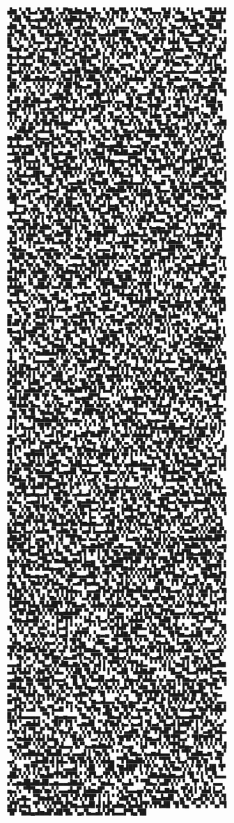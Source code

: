 ▟▆▝▄▜▃▞▅▜▙▝▃▛▇▟▆▟▃▜▃▝▄▜▅▜▙▝▞▝▇▜▃▃▜▟▝▟▄▝▐▃▅▝▜▟▟▟▝▟█▝▇▃▄▟▊▟▞▞▟▟▇▟▄▜▛▞▅▞▟▝▐▞▃▞▅▃▚▞▞▞▛▝▄▟▇▃▙▝▚▟█▃▙▟▆▝▅▝▅▟▃▞▙▜▚▝▛▃▟▞▟▃▝▞▞▝▃▃▃▝▞▞▜▞▃▜▃▝▅▃▞▞▅▛▇▝▇▟▊▟▞▜▙▝▄▝▉▟▄▟▇▞▟▝▊▟▆▟▚▃▟▟▉▜▛▝▆▃▄▞▚▞▙▝▜▝▆▃▟▜▄▞▙▃▝▝▉▝▞▝▚▜▃▃▜▞▃▛▇▃▜▝▟▝▆▝▛▟▐▃▜▜▙▝▛▜▄▜▛▛▐▟▟▝▇▃▃▟▛▃▛▝▟▜▅▟▚▞▚▞▃▟▄▟▐▜▃▞▚▟▜▞▄▝▞▜▞▃▜▝▇▝▄▝▇▃▚▃▟▟▄▝▇▃▜▝▟▝▟▟▆▃▙▃▟▛▐▟▃▝▛▞▚▃▛▜▟▃▆▛▐▃▜▝▟▜▛▞▝▜▞▃▃▞▛▞▃▃▅▞▞▛▇▃▆▜▟▃▚▟▄▞▝▜▞▟▇▞▙▞▟▝▉▜▃▝▐▞▃▝▃▃▄▝▐▞▞▃▛▝▉▜▅▞▆▃▝▃▛▟▐▃▝▜▄▟▞▞▄▜▞▞▃▞▚▃▆▟▊▜▅▟█▞▟▛▇▞▚▝▚▞▙▟▛▃▞▃▙▃▃▞▃▟▞▃▟▟▜▟▉▃▝▟█▃▆▟▆▃▞▞▙▟▐▜▞▟█▃▜▞▅▝▐▜▟▟▅▟▝▞▅▞▜▃▆▞▅▃▃▝▄▝▅▞▄▟▉▞▝▃▝▞▟▝▞▝▛▟▊▜▙▃▅▝▉▝▊▞▟▞▛▃▝▝▃▝▉▟▃▜▚▃▄▞▟▜▙▃▟▛▇▜▝▝▝▞▅▝▟▝▃▟▄▜▙▝▟▝▄▟█▟▚▜▜▝▚▞▛▃▃▟▊▝▉▝▝▞▛▜▝▃▛▃▛▜▝▜▚▟▊▟▛▟▇▃▆▞▜▜▜▞▅▝▞▝▚▜▄▟▞▃▃▝█▝▉▃▜▝▉▟▝▝▆▜▝▞▟▝▜▟▊▃▜▃▛▟▜▜▝▃▟▃▅▜▙▃▙▟▄▜▟▛▇▝▝▟▞▜▛▟▅▃▜▜▛▃▟▝▜▝▇▃▅▝▝▜▙▜▜▜▃▝▞▝▊▜▞▜▄▜▝▝▟▃▛▝▃▟▚▝▊▃▞▃▜▃▝▛▐▟▅▝▅▜▙▟▊▜▝▞▆▞▛▃▞▞▝▟▚▞▙▜▙▛▇▟▅▟▚▝▐▞▝▜▞▝▝▛▇▃▛▞▙▝▆▝▇▃▛▃▞▝▐▞▄▞▆▝▃▟▇▝▝▟█▟▛▃▟▃▙▝▝▜▄▃▄▃▚▝▄▞▙▞▙▝▅▃▞▟▟▟▅▝▆▜▙▜▝▜▞▟▚▞▃▝▞▞▅▟▇▞▙▞▙▃▃▜▟▞▚▞▃▜▄▝▇▃▜▃▚▛▇▜▙▜▃▝▜▜▛▝▜▜▚▞▝▞▄▞▅▜▛▟▟▃▙▃▄▞▙▛▇▜▄▜▞▜▅▜▝▝▝▟▇▃▄▟█▃▚▃▄▜▛▃▄▝█▝█▜▚▞▚▝▞▞▄▟▉▃▙▞▟▟▊▝▄▛▐▃▅▃▆▝▐▞▙▜▙▟▝▛▇▟▇▃▆▟▜▝▇▝▉▞▅▝▐▛▐▞▛▝▉▃▙▝▃▟▉▜▃▃▙▝▉▝█▃▟▜▛▝▟▝▆▜▜▟▄▃▄▃▛▜▅▝▇▟▅▝▛▞▟▜▄▟▆▜▜▝█▟▞▃▝▟▝▟▟▟▝▝▜▟▅▜▙▟▟▝▃▞▞▝▐▜▄▞▃▜▜▝▇▃▚▟▇▜▜▃▟▝▐▟█▞▃▞▃▞▞▞▙▟▃▟█▜▃▟▚▝█▜▞▞▝▞▆▜▛▝▞▛▇▃▙▝▚▜▃▝▝▃▃▝▛▞▞▟▛▃▆▜▟▝▐▜▞▜▅▞▄▜▃▜▙▝█▝▃▃▆▟▐▜▅▟▊▝▃▟▆▟▃▃▛▞▅▃▆▝▇▝▟▃▚▃▅▜▅▟▆▞▅▝▅▝▃▃▅▝▜▃▟▝▜▟▇▜▅▝▆▝▞▟▆▟█▞▛▟▐▟▄▝█▃▃▜▙▜▟▞▛▜▙▝▜▞▜▟█▞▟▜▝▃▆▜▅▞▃▜▟▃▚▜▜▝▅▛▇▞▜▃▅▝▞▜▛▜▝▟▞▃▜▟▉▝▚▛▇▟▜▟▛▝▜▃▃▝▚▞▝▟▝▟▛▟▉▃▅▝▊▞▚▟▐▃▄▜▃▜▚▝▐▟▚▞▛▜▃▜▄▟▚▃▞▞▄▃▄▝▄▟▃▟▚▜▜▃▝▞▜▞▙▜▜▞▙▝▜▜▃▟▜▜▃▝▞▝▞▟▄▞▙▟▃▝▄▞▜▞▆▟▝▝▚▟▆▝▄▟▄▃▚▛▐▝▛▃▙▞▜▟▃▜▙▝▃▜▄▝▛▜▞▞▞▟▉▟▜▃▄▝▊▜▃▛▐▝▝▝▃▞▜▝▅▞▄▟▜▟▛▟▆▞▝▜▟▟▐▝▆▞▝▞▜▟▟▞▝▞▚▝█▃▚▃▄▃▜▟█▃▝▞▜▞▛▟▉▜▃▝▇▝▞▟▟▞▜▃▞▟▆▜▙▝▞▝▇▟▇▟▛▜▚▃▟▟▆▃▙▝▉▜▜▛▐▃▞▟▃▟▆▟▟▝▉▟▟▝▚▜▚▟▃▜▜▃▆▟▚▝▛▞▛▝▉▞▄▞▃▟▟▝▆▝▆▜▅▝▛▟▅▟▞▝▐▟▅▝▚▞▞▞▆▟▃▝▝▃▆▃▅▃▝▞▙▝▆▞▚▝▃▃▃▜▝▝▛▜▃▝▄▞▞▃▙▟▉▜▜▞▄▞▛▞▝▟▛▝█▟▊▜▙▞▄▜▙▜▛▞▚▟▆▃▜▞▙▟▇▟▛▟▞▞▅▞▙▟▛▜▄▟▜▃▚▟▅▝▐▟▚▟▚▃▜▝▚▞▙▞▄▝▇▞▙▃▝▃▄▃▙▝█▟▜▟▝▞▃▝▃▞▚▟▉▝▐▜▝▝▄▞▚▃▙▟█▃▅▝▐▟▜▟▆▝▟▟▇▞▝▟▜▟▅▟▞▞▜▟▐▞▚▞▅▃▅▞▛▟▟▟▝▝▐▟▚▟▜▟▜▃▛▝▄▟▝▝▇▟▞▝▐▞▚▟▛▞▞▜▙▟▝▜▟▜▝▟▄▟▄▝█▟▉▃▝▞▟▝▐▞▞▃▝▝▟▃▝▝▆▞▚▝▛▟▟▟▞▝▚▟█▟▚▃▛▟▉▃▜▜▃▝▄▜▛▜▅▟▊▞▄▜▜▛▐▝▝▛▐▟█▃▝▃▞▟▛▟▉▃▚▟▛▜▞▃▚▃▝▃▆▝▚▝▄▃▅▃▆▝▟▟▝▜▟▃▟▃▜▝▊▝▇▞▃▞▟▝▞▞▜▝▞▜▜▞▅▃▙▃▞▞▚▜▙▞▜▟▅▝▝▃▙▜▞▝▄▟▞▃▝▝█▟▟▟█▜▚▟▟▝▟▃▙▞▄▟▛▝█▟█▝▄▝▆▞▝▃▄▟▐▞▃▟▆▝▊▞▅▝▚▟▇▃▛▝▊▝▄▞▛▞▃▝▇▞▜▜▛▟▚▝▉▞▞▝▐▟▅▝▚▝▇▝█▟▞▟▃▃▝▃▆▟▛▜▜▃▝▃▅▝▚▟▜▞▟▞▟▜▅▟▐▟▅▝▝▝▉▞▜▟▟▝▉▟▛▟▚▝▅▟▞▜▝▝▉▞▆▟▜▝▊▝▞▃▜▜▛▃▅▞▙▜▟▝▜▞▞▃▆▞▙▝▝▃▞▝▜▝▆▃▄▜▄▟▛▜▞▝▅▞▜▃▟▝█▜▝▞▙▞▅▃▆▝▉▞▚▝▞▝▉▟▐▝▟▝▇▝▟▜▄▟▄▛▐▝▅▟▟▝▛▞▜▟▝▟▃▜▙▝▚▃▝▞▄▟▉▜▙▝▐▝▞▟▆▜▞▃▄▝▐▝▊▃▛▟▆▞▅▟▉▞▝▞▜▃▝▝▜▃▞▜▅▟▞▝▅▟▜▃▙▝▛▟▜▞▆▝▆▞▃▞▛▟▃▝▐▟▛▝▃▛▇▛▇▟▞▞▜▝▝▞▚▞▅▟▇▟▟▜▛▞▅▞▙▝█▜▙▃▝▃▛▟▚▞▙▝▞▛▐▞▄▞▚▜▃▝▅▜▜▛▐▞▅▟▃▝▜▝▐▃▃▃▆▞▝▟▞▝▆▟▟▜▚▟▃▝▛▃▞▝▜▝▉▟▐▟▃▟▃▝▇▟▊▟▃▝▐▞▆▝▞▟▐▛▇▃▟▝▞▜▞▞▛▃▜▝▛▃▄▟▚▜▅▟▚▜▚▟▄▞▄▝▄▝▄▃▃▜▃▟▛▟█▟▃▟▇▜▟▜▛▟▐▝▟▞▚▟▉▝▃▞▝▝▟▞▅▞▄▟▟▞▟▃▚▞▛▞▟▜▜▞▛▃▃▜▝▞▆▝▜▟▐▜▛▟▆▝▐▟▇▝▄▞▜▜▅▜▞▝█▞▅▜▙▝▜▞▛▝▝▞▆▞▆▜▅▝▛▞▜▞▅▞▟▜▛▞▅▟▊▞▜▃▚▟▆▟▛▃▚▞▚▟▆▟▇▜▜▟▐▜▃▛▐▞▞▝▅▜▛▞▜▟▜▟█▝▛▟▞▃▅▝▆▝▚▟▟▟▐▟▛▝█▝▛▝▆▃▝▝▚▃▄▟▛▜▃▃▝▝▐▟▄▟▅▞▆▃▛▟▝▟▛▃▜▃▆▃▝▝▇▛▐▝▉▟▟▞▙▃▝▟▞▞▆▃▛▝▚▜▙▞▟▞▅▝▟▞▝▝▉▟▜▝▊▟▃▟▝▝▛▝▟▝▊▜▃▟▃▝▆▝▇▝▉▝▆▟▄▜▙▞▝▟▛▟█▛▇▟▚▜▄▜▅▜▟▃▃▝▆▜▟▟▝▜▄▞▃▝▞▝▛▃▙▞▜▜▝▝▜▜▅▟▆▟▉▞▆▃▅▃▚▝▄▝▉▞▜▝▄▟█▞▄▝▄▃▄▃▛▃▚▝▅▜▞▃▛▝▞▜▃▟▐▞▙▃▟▝▉▜▚▞▜▞▝▝▚▝▞▝▝▟▃▝▛▝▊▞▜▟▆▜▟▃▆▟█▃▅▃▛▟▄▟▐▟▐▝▃▝▃▟▐▝▆▝▃▟▐▜▄▛▐▃▆▛▇▟▛▛▐▞▚▟▞▟▟▟▄▛▐▝▜▝█▜▃▞▞▟▉▃▜▝▐▟▛▝▆▜▟▝▅▃▆▟▞▃▝▜▝▞▆▃▝▞▞▝█▞▃▝▟▜▞▝▅▟▞▟▛▞▛▟▉▜▚▝▞▃▞▟▐▜▝▝▄▃▙▜▚▝▆▛▇▝▆▜▅▟▃▜▙▟▞▞▆▜▃▜▙▜▃▜▄▜▚▝▛▝▇▜▃▝▆▝▃▟▜▝▃▝█▜▜▜▝▟▛▝▚▃▚▜▚▜▞▟▛▛▐▟▝▛▐▝▝▝▆▃▙▝█▝█▝▉▃▙▝▉▃▙▃▜▜▚▞▅▟▛▟▞▟▇▜▚▃▜▟█▃▙▃▞▜▅▞▙▞▄▟▇▟▅▃▙▝█▃▚▜▜▟▅▟▊▝▄▟▐▟▛▟▛▝▜▞▆▟▃▟▜▃▄▟▊▝▆▟▃▃▚▟▅▞▄▞▟▃▝▜▜▝▐▜▙▟▅▜▄▞▜▃▞▟▅▝▝▛▇▟▃▜▅▝▜▜▙▃▜▝▟▝▞▞▃▟▚▝▊▃▞▞▟▝▆▝▛▃▝▝▉▃▙▟▇▞▚▟▜▞▄▃▚▝▚▟█▞▟▟▉▜▄▟▛▛▐▞▛▝▝▞▙▝▆▃▟▃▙▃▃▞▞▞▟▃▞▃▄▝▅▝▃▜▃▜▜▝█▃▆▞▅▜▄▟▄▃▟▝▅▛▇▞▃▟▃▟▝▟▚▛▇▛▐▞▜▞▞▟▆▝▝▃▅▟▛▟▇▝▅▟▞▟▆▟▅▞▟▃▝▃▄▟▐▝▃▜▛▟▅▝▄▃▆▟▃▜▄▜▞▝▆▝█▝▚▜▅▝█▜▃▞▆▃▙▟▅▟█▝▞▟▇▃▝▞▆▝▉▜▛▟▄▝▛▃▚▜▛▜▃▞▟▃▅▝▐▟█▃▛▝▊▝▜▜▙▃▙▝▛▝▄▃▟▞▙▝▟▝▊▟▞▟▊▞▆▝▞▞▆▞▚▜▞▛▐▃▝▃▅▜▟▝▄▟▄▜▛▞▛▟▅▝▃▟▊▃▞▟▝▃▙▜▃▝▞▟▅▟▜▝▛▜▞▜▙▟▟▜▙▜▅▟▅▃▞▟█▝▛▞▛▞▙▟▃▜▜▞▙▜▝▟▟▞▝▃▛▞▚▟█▟▃▜▃▞▟▟▅▝▚▟▆▞▆▝▄▟▐▃▃▟▟▞▛▞▙▞▞▝▆▞▜▃▞▃▝▞▅▟▛▞▞▟▉▟▚▟▇▟▜▟▝▃▄▝▇▝▟▝▜▛▇▃▚▃▛▃▚▟█▝▐▃▅▞▟▟▞▟▐▞▅▞▆▃▆▟▟▟▇▟█▜▙▛▇▛▐▃▜▟▜▝▐▝▄▞▜▝▅▃▆▟▆▜▛▃▆▃▃▝▉▟▃▜▛▞▟▟▜▝▆▟▇▞▙▝▞▃▅▝▛▝█▜▄▟▜▃▙▜▅▝▜▃▆▜▝▛▐▝█▝▇▞▅▟▉▟▊▞▙▞▝▝▊▟▟▜▙▃▟▟▉▞▅▞▙▟▞▞▅▃▞▜▙▞▅▟█▃▆▟▐▃▄▝▟▞▜▟▇▜▜▟▊▝▛▛▐▜▙▜▙▟▝▛▇▝▉▞▝▟▚▜▞▝█▜▞▟▜▟▄▃▄▞▜▞▃▜▜▜▅▝▇▜▛▜▅▟▞▃▟▃▜▃▆▜▜▝▃▝▟▝▚▟█▜▜▝▟▞▄▜▅▃▄▃▅▝▞▜▞▟▇▃▃▟█▞▞▜▚▝▆▜▞▞▞▞▟▟▛▝▛▜▅▟▚▃▅▝█▟▆▟▜▟▄▝▅▝▆▟▞▟▜▟▃▝▛▃▟▜▄▟▄▝▉▝▚▟▐▞▄▝▟▝▝▟▊▝▐▜▝▟▃▟▚▞▃▝▛▟▚▜▅▜▞▞▅▝▚▞▅▜▜▟▄▃▝▃▃▟▜▟▚▟▟▜▅▟▉▟▄▟▊▛▇▃▄▞▚▜▝▟▟▜▃▞▆▜▟▟▚▝▊▝▟▝▅▞▞▟▐▞▝▃▛▟▉▝▃▛▐▞▞▜▃▝▇▞▄▞▅▟▆▝▞▞▛▝▞▛▐▝▃▟▐▟▛▜▜▟▄▜▟▟█▜▝▛▇▃▅▝▟▟▆▞▟▟▇▞▙▟▚▃▆▞▅▞▚▞▟▟▝▛▇▜▅▞▜▝▝▝▅▜▛▟▆▜▞▞▛▟▄▟▟▟▛▝▚▞▝▝▐▟▚▃▝▝▄▟▐▞▙▃▛▛▇▃▃▞▟▃▄▞▅▟▞▟▝▟▅▃▙▟▊▞▃▝▐▟▜▜▝▝▐▟▃▜▃▞▅▜▜▝▟▟▟▞▜▝▜▟▇▝▛▝▝▝▜▃▛▜▟▃▅▝▞▞▚▞▚▟▞▝▐▃▟▝▝▞▃▞▝▝▄▞▅▜▟▛▐▟▇▃▚▜▞▜▟▞▙▞▄▝▚▞▃▃▞▝▇▝▅▝▚▞▅▞▆▞▟▞▄▟▝▟▜▜▚▝▄▃▄▝▟▟▇▞▜▃▃▝▜▟▃▝▉▜▅▃▟▟▉▝▛▃▞▞▝▟▄▝▄▞▞▞▄▃▞▃▜▝▉▜▄▝▝▟▇▃▝▜▃▜▜▝▞▝▚▞▅▃▙▝▐▃▆▞▞▞▆▃▞▞▞▜▛▟▜▟▆▜▟▞▄▞▃▛▐▟▜▜▅▟▃▝▇▟▉▃▟▜▙▟▚▜▛▟▐▟█▃▞▟▉▃▞▞▃▃▟▞▜▝▆▞▄▝▊▝▇▜▅▞▄▃▆▜▚▃▜▜▚▞▜▟▃▞▞▝▝▜▚▃▟▞▞▞▝▃▅▝▅▃▜▞▙▞▃▃▟▝▃▞▝▜▃▞▛▟▇▃▆▞▅▞▚▟▐▝▛▜▞▞▜▜▟▃▝▝▝▟▐▝▅▟▐▝▛▞▄▜▄▟▆▃▙▜▟▟▝▟▆▜▞▟▃▝▞▟█▝▊▟▞▝▐▝▚▟▉▝▟▟▇▟▛▝▝▝█▃▞▜▃▟▜▜▜▃▅▃▃▟▆▞▆▞▟▟▆▜▃▃▞▝█▝▊▞▙▟▊▃▟▃▝▟▄▃▛▟▟▃▚▞▃▃▜▜▅▃▞▃▄▝▅▞▆▟▉▟▃▜▚▝▜▟▞▝▆▜▃▜▅▜▄▃▞▞▙▞▞▃▙▜▝▟▅▝▊▞▅▜▟▝▐▜▟▝█▞▜▜▃▝▄▝▞▜▟▟▚▃▜▟▞▞▚▞▄▟▆▞▛▝▇▝▝▝▞▃▝▜▅▜▜▜▛▞▜▟▟▟▚▜▛▜▅▝▅▃▆▜▜▃▚▞▟▞▝▝▟▜▚▃▝▟▄▝▅▃▟▃▃▜▄▞▄▃▛▃▛▜▃▛▐▞▛▞▛▟▚▞▙▜▞▃▃▃▟▜▞▃▟▝▆▞▜▃▆▝▐▝▅▝▆▜▅▝█▞▆▝▉▜▚▃▆▃▚▝▊▞▆▞▟▃▄▞▆▟▜▟█▟▉▞▟▃▃▃▃▝▜▝▄▃▄▃▃▝▇▃▚▝▝▜▙▃▛▟▚▃▙▝▚▝▉▞▙▞▙▃▃▟▅▟▚▝▝▞▜▜▝▃▆▟▟▝▄▝▉▛▐▜▝▃▅▟▊▝▚▛▇▟▚▃▚▃▟▝▉▃▞▜▃▟▐▟▆▛▐▝▟▜▞▃▞▞▅▞▟▝▜▃▛▝▜▞▅▃▛▃▝▞▄▜▟▃▙▞▞▞▃▟▆▝▟▞▜▜▟▛▐▟▄▞▝▟▝▃▅▜▟▃▃▞▅▟▟▞▟▟▐▟▄▝▞▝▉▟▞▝▃▞▞▞▙▝▇▜▛▞▚▜▅▃▟▝▉▜▜▃▞▝▉▛▇▜▚▟▃▝▆▟▛▝▞▟▚▃▛▟▃▃▜▞▚▃▅▟▆▟▞▝▚▃▄▝▐▟▝▜▝▞▞▜▜▟▄▃▚▜▝▞▞▝▟▝▛▞▄▟▇▟▄▜▙▟▊▃▞▃▃▟▐▝▆▞▙▝▝▝▄▜▅▃▚▃▅▟▃▃▜▜▝▜▚▟▆▃▅▝▆▞▃▞▝▝▝▃▙▟▊▟▐▟▃▜▙▜▙▜▞▞▟▟▄▝▜▜▅▟▇▞▞▞▝▜▜▃▜▃▞▜▜▞▆▝▝▜▝▟▃▝▊▜▚▞▆▝▐▝▃▃▟▝▝▟▊▝▝▟█▝▇▟█▛▐▝▛▞▚▞▙▜▅▞▞▞▝▛▐▟█▝▛▟█▞▞▞▝▞▅▟▆▜▜▟▜▜▞▝▟▜▃▞▛▞▙▜▝▝▃▝▝▟▇▟▆▟▅▃▟▝█▝▐▝▄▜▃▃▞▃▅▟█▟▇▟▉▃▅▃▃▟▇▟▞▝▃▝▅▟▃▝▚▃▙▝▝▜▙▃▚▟▛▞▞▝▃▝▛▝▅▝▃▃▄▃▚▝▜▜▅▞▅▞▞▃▃▟▄▛▐▟▅▟▛▃▝▝▄▜▃▃▄▞▅▞▟▃▆▟▄▝▛▟▐▝▟▟▐▃▞▞▞▃▆▃▝▜▅▟▅▜▞▜▝▟▚▜▜▛▐▝▐▝▝▟▆▜▄▜▝▝▆▃▙▟▊▝▄▜▞▃▟▜▞▞▚▜▟▜▚▟▄▝▛▝▞▞▛▜▟▜▅▃▙▟▊▟▐▟▚▟▅▞▙▟▟▜▚▜▜▟▉▝▊▜▄▝▚▞▚▝▚▞▜▜▛▝▆▟▄▟▅▟▛▟▉▜▙▝▄▞▙▃▟▞▟▜▃▃▛▜▄▜▉
